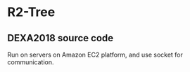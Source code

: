 # R2-Tree
DEXA2018 source code
---------------------
Run on servers on Amazon EC2 platform, and use socket for communication.

